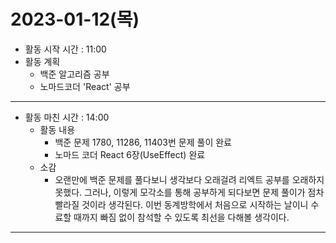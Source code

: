 # 2023-01-12(목)
- 활동 시작 시간 : 11:00
- 활동 계획
  - 백준 알고리즘 공부
  - 노마드코더 'React' 공부
- - - 
- 활동 마친 시간 : 14:00
  - 활동 내용
    - 백준 문제 1780, 11286, 11403번 문제 풀이 완료
    - 노마드 코더 React 6장(UseEffect) 완료 
  - 소감
    - 오랜만에 백준 문제를 풀다보니 생각보다 오래걸려 리엑트 공부를 오래하지 못했다. 그러나, 이렇게 모각소를 통해 공부하게 되다보면 문제 풀이가 점차 빨라질 것이라 생각된다. 이번 동계방학에서 처음으로 시작하는 날이니 수료할 때까지 빠짐 없이 참석할 수 있도록 최선을 다해볼 생각이다.
- - - 